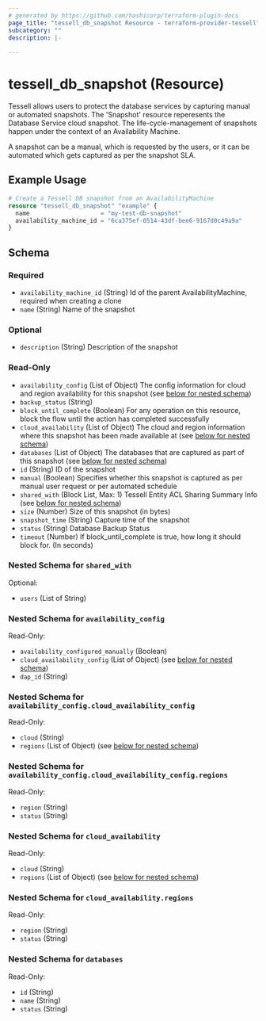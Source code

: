 ```yaml
---
# generated by https://github.com/hashicorp/terraform-plugin-docs
page_title: "tessell_db_snapshot Resource - terraform-provider-tessell"
subcategory: ""
description: |-
  
---
```


# tessell_db_snapshot (Resource)

Tessell allows users to protect the database services by capturing manual or automated snapshots. The 'Snapshot' resource reperesents the Database Service cloud snapshot. The life-cycle-management of snapshots happen under the context of an Availability Machine.

A snapshot can be a manual, which is requested by the users, or it can be automated which gets captured as per the snapshot SLA.

## Example Usage

```terraform
# Create a Tessell DB snapshot from an AvailabilityMachine
resource "tessell_db_snapshot" "example" {
  name                    = "my-test-db-snapshot"
  availability_machine_id = "6ca375ef-0514-43df-bee6-9167d0c49a9a"
}
```

<!-- schema generated by tfplugindocs -->
## Schema

### Required

- `availability_machine_id` (String) Id of the parent AvailabilityMachine, required when creating a clone
- `name` (String) Name of the snapshot

### Optional

- `description` (String) Description of the snapshot

### Read-Only

- `availability_config` (List of Object) The config information for cloud and region availability for this snapshot (see [below for nested schema](#nestedatt--availability_config))
- `backup_status` (String)
- `block_until_complete` (Boolean) For any operation on this resource, block the flow until the action has completed successfully
- `cloud_availability` (List of Object) The cloud and region information where this snapshot has been made available at (see [below for nested schema](#nestedatt--cloud_availability))
- `databases` (List of Object) The databases that are captured as part of this snapshot (see [below for nested schema](#nestedatt--databases))
- `id` (String) ID of the snapshot
- `manual` (Boolean) Specifies whether this snapshot is captured as per manual user request or per automated schedule
- `shared_with` (Block List, Max: 1) Tessell Entity ACL Sharing Summary Info (see [below for nested schema](#nestedblock--shared_with))
- `size` (Number) Size of this snapshot (in bytes)
- `snapshot_time` (String) Capture time of the snapshot
- `status` (String) Database Backup Status
- `timeout` (Number) If block_until_complete is true, how long it should block for. (In seconds)

<a id="nestedblock--shared_with"></a>
### Nested Schema for `shared_with`

Optional:

- `users` (List of String)


<a id="nestedatt--availability_config"></a>
### Nested Schema for `availability_config`

Read-Only:

- `availability_configured_manually` (Boolean)
- `cloud_availability_config` (List of Object) (see [below for nested schema](#nestedobjatt--availability_config--cloud_availability_config))
- `dap_id` (String)

<a id="nestedobjatt--availability_config--cloud_availability_config"></a>
### Nested Schema for `availability_config.cloud_availability_config`

Read-Only:

- `cloud` (String)
- `regions` (List of Object) (see [below for nested schema](#nestedobjatt--availability_config--cloud_availability_config--regions))

<a id="nestedobjatt--availability_config--cloud_availability_config--regions"></a>
### Nested Schema for `availability_config.cloud_availability_config.regions`

Read-Only:

- `region` (String)
- `status` (String)




<a id="nestedatt--cloud_availability"></a>
### Nested Schema for `cloud_availability`

Read-Only:

- `cloud` (String)
- `regions` (List of Object) (see [below for nested schema](#nestedobjatt--cloud_availability--regions))

<a id="nestedobjatt--cloud_availability--regions"></a>
### Nested Schema for `cloud_availability.regions`

Read-Only:

- `region` (String)
- `status` (String)



<a id="nestedatt--databases"></a>
### Nested Schema for `databases`

Read-Only:

- `id` (String)
- `name` (String)
- `status` (String)
